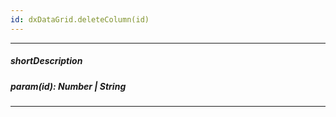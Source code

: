 ```yaml
---
id: dxDataGrid.deleteColumn(id)
---
```

---
##### shortDescription
<!-- Description goes here -->

##### param(id): Number | String
<!-- Description goes here -->

---
<!-- Description goes here -->